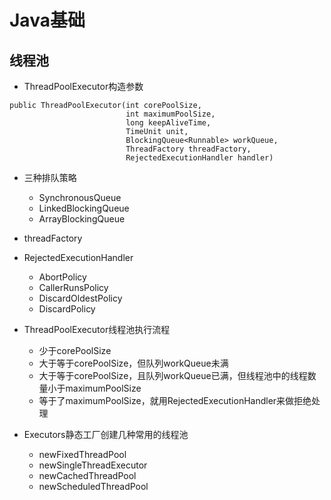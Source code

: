 # Java基础

## 线程池

- ThreadPoolExecutor构造参数

```
public ThreadPoolExecutor(int corePoolSize,
                          int maximumPoolSize,
                          long keepAliveTime,
                          TimeUnit unit,
                          BlockingQueue<Runnable> workQueue,
                          ThreadFactory threadFactory,
                          RejectedExecutionHandler handler)
```

- 三种排队策略

   - SynchronousQueue
   - LinkedBlockingQueue
   - ArrayBlockingQueue

- threadFactory


- RejectedExecutionHandler

  - AbortPolicy
  - CallerRunsPolicy
  - DiscardOldestPolicy
  - DiscardPolicy

- ThreadPoolExecutor线程池执行流程

  - 少于corePoolSize
  - 大于等于corePoolSize，但队列workQueue未满
  - 大于等于corePoolSize，且队列workQueue已满，但线程池中的线程数量小于maximumPoolSize
  - 等于了maximumPoolSize，就用RejectedExecutionHandler来做拒绝处理

- Executors静态工厂创建几种常用的线程池

  - newFixedThreadPool
  - newSingleThreadExecutor
  - newCachedThreadPool
  - newScheduledThreadPool


